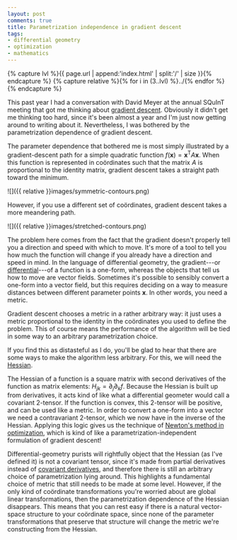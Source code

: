 ```yaml
---
layout: post
comments: true
title: Parametrization independence in gradient descent
tags:
- differential geometry
- optimization
- mathematics
---
```


{% capture lvl %}{{ page.url | append:'index.html' | split:'/' | size }}{% endcapture %}
{% capture relative %}{% for i in (3..lvl) %}../{% endfor %}{% endcapture %}

This past year I had a conversation with David Meyer at the annual SQuInT
meeting that got me thinking about [gradient descent][graddesc]. Obviously it
didn't get me thinking too hard, since it's been almost a year and I'm just now
getting around to writing about it. Nevertheless, I was bothered by the
parametrization dependence of gradient descent.

The parameter dependence that bothered me is most simply illustrated by a
gradient-descent path for a simple quadratic function
$f(\mathbf{x})=\mathbf{x}^\mathsf{T}A\mathbf{x}$. When this function is
represented in coördinates such that the matrix $A$ is proportional to the
identity matrix, gradient descent takes a straight path toward the minimum.

![]({{ relative }}images/symmetric-contours.png)

However, if you use a different set of coördinates, gradient descent takes a
more meandering path.

![]({{ relative }}images/stretched-contours.png)

The problem here comes from the fact that the gradient doesn't properly tell
you a direction and speed with which to move. It's more of a tool to tell you
how much the function will change if you already have a direction and speed in
mind. In the language of differential geometry, the gradient---or
[differential][differential]---of a function is a one-form, whereas the objects
that tell us how to move are vector fields. Sometimes it's possible to sensibly
convert a one-form into a vector field, but this requires deciding on a way to
measure distances between different parameter points $\mathbf{x}$. In other
words, you need a metric.

Gradient descent chooses a metric in a rather arbitrary way: it just uses
a metric proportional to the identity in the coördinates you used to define
the problem. This of course means the performance of the algorithm will be
tied in some way to an arbitrary parametrization choice.

If you find this as distasteful as I do, you'll be glad to hear that there are
some ways to make the algorithm less arbitrary. For this, we will need the
[Hessian][hessian].

The Hessian of a function is a square matrix with second derivatives of the
function as matrix elements: $H_{jk}=\partial_j\partial_kf$. Because the
Hessian is built up from derivatives, it acts kind of like what a differential
geometer would call a covariant 2-tensor. If the function is convex, this
2-tensor will be positive, and can be used like a metric. In order to convert
a one-form into a vector we need a contravariant 2-tensor, which we now have in
the inverse of the Hessian. Applying this logic gives us the technique of
[Newton's method in optimization][newton], which is kind of like
a parametrization-independent formulation of gradient descent!

Differential-geometry purists will rightfully object that the Hessian (as I've
defined it) is not a covariant tensor, since it's made from partial derivatives
instead of [covariant derivatives][covderiv], and therefore there is still an
arbitrary choice of parametrization lying around. This highlights a fundamental
choice of metric that still needs to be made at some level. However, if the
only kind of coördinate transformations you're worried about are global linear
transformations, then the parametrization dependence of the Hessian disappears.
This means that you can rest easy if there is a natural vector-space structure
to your coördinate space, since none of the parameter transformations that
preserve that structure will change the metric we're constructing from the
Hessian.

[graddesc]: https://en.wikipedia.org/wiki/Gradient_descent "Gradient descent"
[differential]: https://en.wikipedia.org/wiki/Gradient#Differential_or_(exterior)_derivative "Differential or (exterior) derivative"
[newton]: https://en.wikipedia.org/wiki/Newton's_method_in_optimization "Newton's method in optimization"
[covderiv]: https://en.wikipedia.org/wiki/Covariant_derivative "Covariant derivative"
[hessian]: https://en.wikipedia.org/wiki/Hessian_matrix "Hessian matrix"
